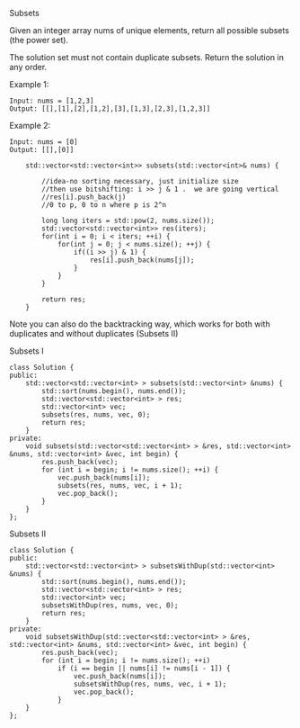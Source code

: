 Subsets

Given an integer array nums of unique elements, return all possible subsets (the power set).

The solution set must not contain duplicate subsets. Return the solution in any order.

Example 1:
```
Input: nums = [1,2,3]
Output: [[],[1],[2],[1,2],[3],[1,3],[2,3],[1,2,3]]
```
Example 2:
```
Input: nums = [0]
Output: [[],[0]]
```


```
    std::vector<std::vector<int>> subsets(std::vector<int>& nums) {
        
        //idea-no sorting necessary, just initialize size
        //then use bitshifting: i >> j & 1 .  we are going vertical
        //res[i].push_back(j)
        //0 to p, 0 to n where p is 2^n
     
        long long iters = std::pow(2, nums.size());
        std::vector<std::vector<int>> res(iters);
        for(int i = 0; i < iters; ++i) {
            for(int j = 0; j < nums.size(); ++j) {
                if((i >> j) & 1) {
                    res[i].push_back(nums[j]);
                }
            }
        }
        
        return res;
    }
```

Note you can also do the backtracking way, which works for both with duplicates and without duplicates (Subsets II)

Subsets I
```
class Solution {
public:
    std::vector<std::vector<int> > subsets(std::vector<int> &nums) {
		std::sort(nums.begin(), nums.end());
        std::vector<std::vector<int> > res;
		std::vector<int> vec;
		subsets(res, nums, vec, 0);
		return res;
    }
private:
	void subsets(std::vector<std::vector<int> > &res, std::vector<int> &nums, std::vector<int> &vec, int begin) {
		res.push_back(vec);
		for (int i = begin; i != nums.size(); ++i) {
			vec.push_back(nums[i]);
			subsets(res, nums, vec, i + 1);
			vec.pop_back();
		}
	}
};
```

Subsets II
```
class Solution {
public:
    std::vector<std::vector<int> > subsetsWithDup(std::vector<int> &nums) {
		std::sort(nums.begin(), nums.end());
        std::vector<std::vector<int> > res;
		std::vector<int> vec;
		subsetsWithDup(res, nums, vec, 0);
		return res;
    }
private:
	void subsetsWithDup(std::vector<std::vector<int> > &res, std::vector<int> &nums, std::vector<int> &vec, int begin) {
		res.push_back(vec);
		for (int i = begin; i != nums.size(); ++i)
			if (i == begin || nums[i] != nums[i - 1]) { 
				vec.push_back(nums[i]);
				subsetsWithDup(res, nums, vec, i + 1);
				vec.pop_back();
			}
	}
};
```